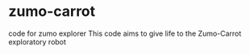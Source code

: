 # zumo-carrot
code for zumo explorer
This code aims to give life to the Zumo-Carrot exploratory robot
